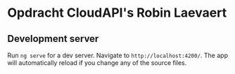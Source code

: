 # Opdracht CloudAPI's Robin Laevaert

## Development server

Run `ng serve` for a dev server. Navigate to `http://localhost:4200/`. The app will automatically reload if you change any of the source files.
